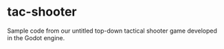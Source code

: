 # tac-shooter
Sample code from our untitled top-down tactical shooter game developed in the Godot engine.

